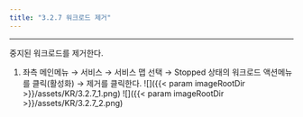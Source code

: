 ```yaml
---
title: "3.2.7 워크로드 제거"
---
```


---
중지된 워크로드를 제거한다.

1. 좌측 메인메뉴 → 서비스 → 서비스 맵 선택 → Stopped 상태의 워크로드 액션메뉴를 클릭\(활성화\) → 제거를 클릭한다.
![]({{< param imageRootDir >}}/assets/KR/3.2.7_1.png)
![]({{< param imageRootDir >}}/assets/KR/3.2.7_2.png)
